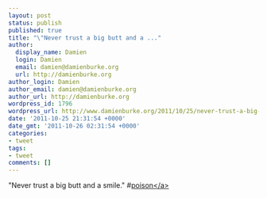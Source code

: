 ```yaml
---
layout: post
status: publish
published: true
title: "\"Never trust a big butt and a ..."
author:
  display_name: Damien
  login: Damien
  email: damien@damienburke.org
  url: http://damienburke.org
author_login: Damien
author_email: damien@damienburke.org
author_url: http://damienburke.org
wordpress_id: 1796
wordpress_url: http://www.damienburke.org/2011/10/25/never-trust-a-big-butt-and-a/
date: '2011-10-25 21:31:54 +0000'
date_gmt: '2011-10-26 02:31:54 +0000'
categories:
- tweet
tags:
- tweet
comments: []
---
```

<p>"Never trust a big butt and a smile." #<a href="http:&#47;&#47;search.twitter.com&#47;search?q=%23poison" class="aktt_hashtag">poison<&#47;a></p>
